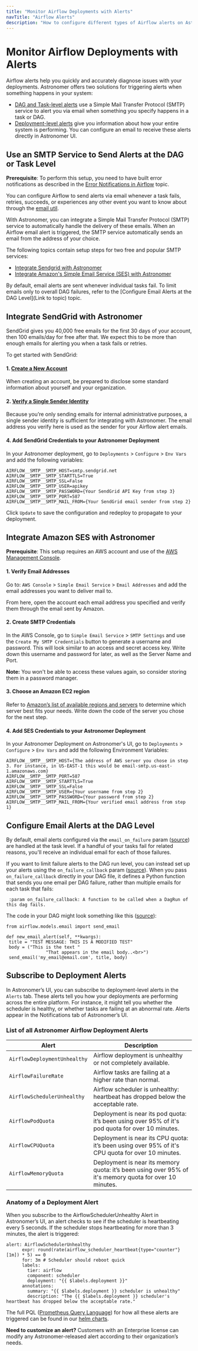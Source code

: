 ```yaml
---
title: "Monitor Airflow Deployments with Alerts"
navTitle: "Airflow Alerts"
description: "How to configure different types of Airflow alerts on Astronomer to monitor the status of your deployments and tasks."
---
```


# Monitor Airflow Deployments with Alerts

Airflow alerts help you quickly and accurately diagnose issues with your deployments. Astronomer offers two solutions for triggering alerts when something happens in your system:
* [DAG and Task-level alerts](#configure-email-alerts-for-airflow) use a Simple Mail Transfer Protocol (SMTP) service to alert you via email when something you specify happens in a task or DAG.
* [Deployment-level alerts](#configure-deployment-level-alerts-for-airflow) give you information about how your entire system is performing. You can configure an email to receive these alerts directly in Astronomer UI.

## Use an SMTP Service to Send Alerts at the DAG or Task Level

**Prerequisite**: To perform this setup, you need to have built error notifications as described in the [Error Notifications in Airflow](https://www.astronomer.io/guides/error-notifications-in-airflow/) topic.

You can configure Airflow to send alerts via email whenever a task fails, retries, succeeds, or experiences any other event you want to know about through the [email util](https://github.com/apache/airflow/blob/master/airflow/utils/email.py).

With Astronomer, you can integrate a Simple Mail Transfer Protocol (SMTP) service to automatically handle the delivery of these emails. When an Airflow email alert is triggered, the SMTP service automatically sends an email from the address of your choice.

The following topics contain setup steps for two free and popular SMTP services:

* [Integrate Sendgrid with Astronomer](#integrate-sendgrid-with-astronomer)
* [Integrate Amazon's Simple Email Service (SES) with Astronomer](#integrate-amazon-ses-with-astronomer)

By default, email alerts are sent whenever individual tasks fail. To limit emails only to overall DAG failures, refer to the [Configure Email Alerts at the DAG Level](Link to topic) topic.


## Integrate SendGrid with Astronomer
SendGrid gives you 40,000 free emails for the first 30 days of your account, then 100 emails/day for free after that. We expect this to be more than enough emails for alerting you when a task fails or retries.

To get started with SendGrid:

#### 1. [Create a New Account](https://signup.sendgrid.com)

When creating an account, be prepared to disclose some standard information about yourself and your organization.


#### 2. [Verify a Single Sender Identity](https://sendgrid.com/docs/ui/sending-email/sender-verification/)

Because you’re only sending emails for internal administrative purposes, a single sender identity is sufficient for integrating with Astronomer. The email address you verify here is used as the sender for your Airflow alert emails.

#### 4. Add SendGrid Credentials to your Astronomer Deployment

In your Astronomer deployment, go to `Deployments` > `Configure` > `Env Vars` and add the following variables:

```
AIRFLOW__SMTP__SMTP_HOST=smtp.sendgrid.net
AIRFLOW__SMTP__SMTP_STARTTLS=True
AIRFLOW__SMTP__SMTP_SSL=False
AIRFLOW__SMTP__SMTP_USER=apikey
AIRFLOW__SMTP__SMTP_PASSWORD={Your SendGrid API Key from step 3}
AIRFLOW__SMTP__SMTP_PORT=587
AIRFLOW__SMTP__SMTP_MAIL_FROM={Your SendGrid email sender from step 2}
```

Click `Update` to save the configuration and redeploy to propagate to your deployment.

## Integrate Amazon SES with Astronomer

**Prerequisite**: This setup requires an AWS account and use of the [AWS Management Console](https://aws.amazon.com/console/).

#### 1. Verify Email Addresses

Go to: `AWS Console` > `Simple Email Service` > `Email Addresses` and add the email addresses you want to deliver mail to.

From here, open the account each email address you specified and verify them through the email sent by Amazon.


#### 2. Create SMTP Credentials

In the AWS Console, go to `Simple Email Service` > `SMTP Settings` and use the `Create My SMTP Credentials` button to generate a username and password. This will look similar to an access and secret access key. Write down this username and password for later, as well as the Server Name and Port.

**Note:** You won't be able to access these values again, so consider storing them in a password manager.

#### 3. Choose an Amazon EC2 region

Refer to [Amazon’s list of available regions and servers](https://docs.aws.amazon.com/AWSEC2/latest/UserGuide/using-regions-availability-zones.html#concepts-regions) to determine which server best fits your needs. Write down the code of the server you chose for the next step.


#### 4. Add SES Credentials to your Astronomer Deployment

In your Astronomer Deployment on Astronomer's UI, go to `Deployments` > `Configure` > `Env Vars` and add the following Environment Variables:

```
AIRFLOW__SMTP__SMTP_HOST={The address of AWS server you chose in step 3. For instance, in US-EAST-1 this would be email-smtp.us-east-1.amazonaws.com}
AIRFLOW__SMTP__SMTP_PORT=587
AIRFLOW__SMTP__SMTP_STARTTLS=True
AIRFLOW__SMTP__SMTP_SSL=False
AIRFLOW__SMTP__SMTP_USER={Your username from step 2}
AIRFLOW__SMTP__SMTP_PASSWORD={Your password from step 2}
AIRFLOW__SMTP__SMTP_MAIL_FROM={Your verified email address from step 1}
```

## Configure Email Alerts at the DAG Level

By default, email alerts configured via the `email_on_failure` param ([source](https://github.com/apache/airflow/blob/master/airflow/models/baseoperator.py)) are handled at the task level. If a handful of your tasks fail for related reasons, you'll receive an individual email for each of those failures.

If you want to limit failure alerts to the DAG run level, you can instead set up your alerts using the `on_failure_callback` param ([source](https://github.com/apache/airflow/blob/v1-10-stable/airflow/models/dag.py#L167)). When you pass `on_failure_callback` directly in your DAG file, it defines a Python function that sends you one email per DAG failure, rather than multiple emails for each task that fails:

```
 :param on_failure_callback: A function to be called when a DagRun of this dag fails.
 ```

The code in your DAG might look something like this ([source](https://github.com/apache/airflow/blob/v1-10-stable/airflow/utils/email.py#L41)):

 ```
 from airflow.models.email import send_email

def new_email_alert(self, **kwargs):
  title = "TEST MESSAGE: THIS IS A MODIFIED TEST"
  body = ("This is the text "
                "That appears in the email body..<br>")
  send_email('my_email@email.com', title, body)
  ```
## Subscribe to Deployment Alerts

In Astronomer’s UI, you can subscribe to deployment-level alerts in the `Alerts` tab. These alerts tell you how your deployments are performing across the entire platform. For instance, it might tell you whether the scheduler is healthy, or whether tasks are failing at an abnormal rate. Alerts appear in the Notifications tab of Astronomer’s UI.

### List of all Astronomer Airflow Deployment Alerts

| Alert | Description |
| ------------- | ------------- |
| `AirflowDeploymentUnhealthy` | Airflow deployment is unhealthy or not completely available. |
| `AirflowFailureRate` | Airflow tasks are failing at a higher rate than normal. |
| `AirflowSchedulerUnhealthy` | Airflow scheduler is unhealthy: heartbeat has dropped below the acceptable rate. |
| `AirflowPodQuota` | Deployment is near its pod quota: it’s been using over 95% of it's pod quota for over 10 minutes. |
| `AirflowCPUQuota` | Deployment is near its CPU quota: it’s been using over 95% of it's CPU quota for over 10 minutes. |
| `AirflowMemoryQuota` | Deployment is near its memory quota: it’s been using over 95% of it's memory quota for over 10 minutes. |


### Anatomy of a Deployment Alert

When you subscribe to the AirflowSchedulerUnhealthy Alert in Astronomer’s UI, an alert checks to see if the scheduler is heartbeating every 5 seconds. If the scheduler stops heartbeating for more than 3 minutes, the alert is triggered:

```
alert: AirflowSchedulerUnhealthy
      expr: round(rate(airflow_scheduler_heartbeat{type="counter"}[1m]) * 5) == 0
      for: 3m # Scheduler should reboot quick
      labels:
        tier: airflow
        component: scheduler
        deployment: "{{ $labels.deployment }}"
      annotations:
        summary: "{{ $labels.deployment }} scheduler is unhealthy"
        description: "The {{ $labels.deployment }} scheduler's heartbeat has dropped below the acceptable rate."
```


The full PQL ([Prometheus Query Language](https://prometheus.io/docs/prometheus/latest/querying/basics/)) for how all these alerts are triggered can be found in our [helm charts](https://github.com/astronomer/airflow-chart).

**Need to customize an alert?** Customers with an Enterprise license can modify any Astronomer-released alert according to their organization’s needs.

